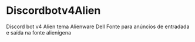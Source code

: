 # Discordbotv4Alien
Discord bot v4 Alien tema Alienware Dell Fonte para anúncios de entradada e saída  na fonte alienígena  
